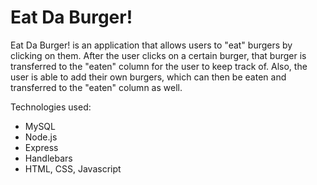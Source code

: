 # Eat Da Burger!

Eat Da Burger! is an application that allows users to "eat" burgers by clicking on them. After the user clicks on a certain burger, that burger is transferred to the "eaten" column for the user to keep track of. Also, the user is able to add their own burgers, which can then be eaten and transferred to the "eaten" column as well.

Technologies used:
* MySQL
* Node.js
* Express
* Handlebars
* HTML, CSS, Javascript